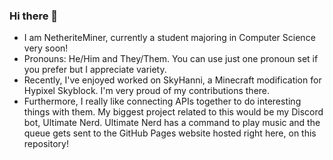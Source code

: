 ### Hi there 👋

- I am NetheriteMiner, currently a student majoring in Computer Science very soon!
- Pronouns: He/Him and They/Them. You can use just one pronoun set if you prefer but I appreciate variety.
- Recently, I've enjoyed worked on SkyHanni, a Minecraft modification for Hypixel Skyblock. I'm very proud of my contributions there.
- Furthermore, I really like connecting APIs together to do interesting things with them. My biggest project related to this would be my Discord bot, Ultimate Nerd. Ultimate Nerd has a command to play music and the queue gets sent to the GitHub Pages website hosted right here, on this repository! 
<!--
**NetheriteMiner/NetheriteMiner** is a ✨ _special_ ✨ repository because its `README.md` (this file) appears on your GitHub profile.

Here are some ideas to get you started:

- 🔭 I’m currently working on ...
- 🌱 I’m currently learning ...
- 👯 I’m looking to collaborate on ...
- 🤔 I’m looking for help with ...
- 💬 Ask me about ...
- 📫 How to reach me: ...
- 😄 Pronouns: ...
- ⚡ Fun fact: ...
-->
